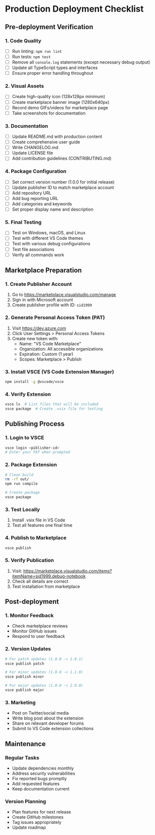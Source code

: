 # Production Deployment Checklist

## Pre-deployment Verification

### 1. Code Quality
- [ ] Run linting: `npm run lint`
- [ ] Run tests: `npm test`
- [ ] Remove all `console.log` statements (except necessary debug output)
- [ ] Update all TypeScript types and interfaces
- [ ] Ensure proper error handling throughout

### 2. Visual Assets
- [ ] Create high-quality icon (128x128px minimum)
- [ ] Create marketplace banner image (1280x640px)
- [ ] Record demo GIFs/videos for marketplace page
- [ ] Take screenshots for documentation

### 3. Documentation
- [ ] Update README.md with production content
- [ ] Create comprehensive user guide
- [ ] Write CHANGELOG.md
- [ ] Update LICENSE file
- [ ] Add contribution guidelines (CONTRIBUTING.md)

### 4. Package Configuration
- [ ] Set correct version number (1.0.0 for initial release)
- [ ] Update publisher ID to match marketplace account
- [ ] Add repository URL
- [ ] Add bug reporting URL
- [ ] Add categories and keywords
- [ ] Set proper display name and description

### 5. Final Testing
- [ ] Test on Windows, macOS, and Linux
- [ ] Test with different VS Code themes
- [ ] Test with various debug configurations
- [ ] Test file associations
- [ ] Verify all commands work

## Marketplace Preparation

### 1. Create Publisher Account
1. Go to https://marketplace.visualstudio.com/manage
2. Sign in with Microsoft account
3. Create publisher profile with ID: `sid1999`

### 2. Generate Personal Access Token (PAT)
1. Visit https://dev.azure.com
2. Click User Settings > Personal Access Tokens
3. Create new token with:
   - Name: "VS Code Marketplace"
   - Organization: All accessible organizations
   - Expiration: Custom (1 year)
   - Scopes: Marketplace > Publish

### 3. Install VSCE (VS Code Extension Manager)
```bash
npm install -g @vscode/vsce
```

### 4. Verify Extension
```bash
vsce ls  # List files that will be included
vsce package  # Create .vsix file for testing
```

## Publishing Process

### 1. Login to VSCE
```bash
vsce login <piblisher-id>
# Enter your PAT when prompted
```

### 2. Package Extension
```bash
# Clean build
rm -rf out/
npm run compile

# Create package
vsce package
```

### 3. Test Locally
1. Install .vsix file in VS Code
2. Test all features one final time

### 4. Publish to Marketplace
```bash
vsce publish
```

### 5. Verify Publication
1. Visit: https://marketplace.visualstudio.com/items?itemName=sid1999.debug-notebook
2. Check all details are correct
3. Test installation from marketplace

## Post-deployment

### 1. Monitor Feedback
- Check marketplace reviews
- Monitor GitHub issues
- Respond to user feedback

### 2. Version Updates
```bash
# For patch updates (1.0.0 -> 1.0.1)
vsce publish patch

# For minor updates (1.0.0 -> 1.1.0)
vsce publish minor

# For major updates (1.0.0 -> 2.0.0)
vsce publish major
```

### 3. Marketing
- Post on Twitter/social media
- Write blog post about the extension
- Share on relevant developer forums
- Submit to VS Code extension collections

## Maintenance

### Regular Tasks
- Update dependencies monthly
- Address security vulnerabilities
- Fix reported bugs promptly
- Add requested features
- Keep documentation current

### Version Planning
- Plan features for next release
- Create GitHub milestones
- Tag issues appropriately
- Update roadmap